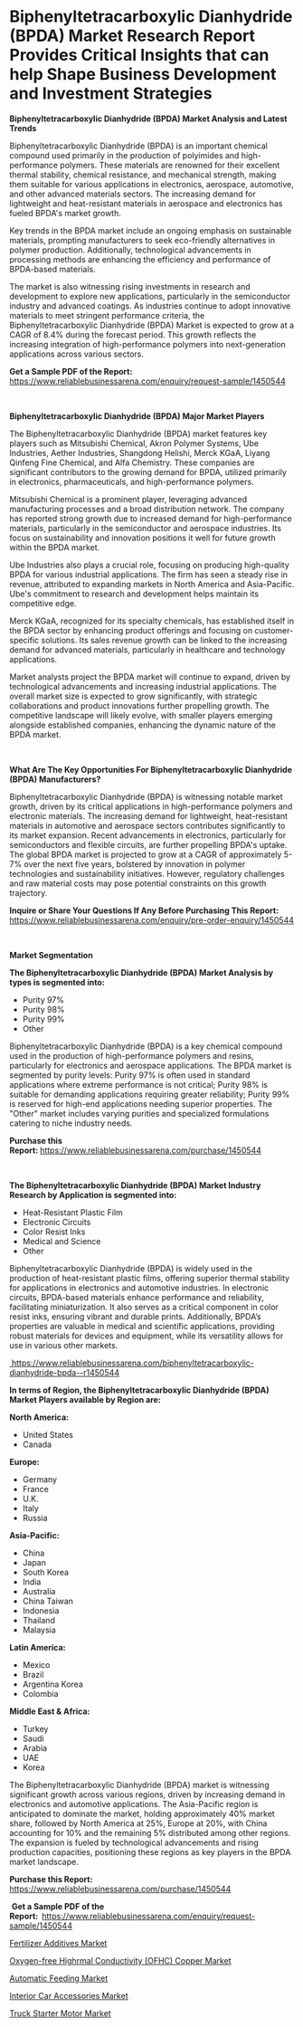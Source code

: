 <p><h1>Biphenyltetracarboxylic Dianhydride (BPDA) Market Research Report Provides Critical Insights that can help Shape Business Development and Investment Strategies</h1></p><p><strong>Biphenyltetracarboxylic Dianhydride (BPDA) Market Analysis and Latest Trends</strong></p>
<p><p>Biphenyltetracarboxylic Dianhydride (BPDA) is an important chemical compound used primarily in the production of polyimides and high-performance polymers. These materials are renowned for their excellent thermal stability, chemical resistance, and mechanical strength, making them suitable for various applications in electronics, aerospace, automotive, and other advanced materials sectors. The increasing demand for lightweight and heat-resistant materials in aerospace and electronics has fueled BPDA's market growth. </p><p>Key trends in the BPDA market include an ongoing emphasis on sustainable materials, prompting manufacturers to seek eco-friendly alternatives in polymer production. Additionally, technological advancements in processing methods are enhancing the efficiency and performance of BPDA-based materials. </p><p>The market is also witnessing rising investments in research and development to explore new applications, particularly in the semiconductor industry and advanced coatings. As industries continue to adopt innovative materials to meet stringent performance criteria, the Biphenyltetracarboxylic Dianhydride (BPDA) Market is expected to grow at a CAGR of 8.4% during the forecast period. This growth reflects the increasing integration of high-performance polymers into next-generation applications across various sectors.</p></p>
<p><strong>Get a Sample PDF of the Report:&nbsp;</strong> <a href="https://www.reliablebusinessarena.com/enquiry/request-sample/1450544?utm_campaign=2194&utm_medium=2&utm_source=Github&utm_content=ia&utm_term=02022025&utm_id=biphenyltetracarboxylic-dianhydride-bpda">https://www.reliablebusinessarena.com/enquiry/request-sample/1450544</a></p>
<p>&nbsp;</p>
<p><strong>Biphenyltetracarboxylic Dianhydride (BPDA) Major Market Players</strong></p>
<p><p>The Biphenyltetracarboxylic Dianhydride (BPDA) market features key players such as Mitsubishi Chemical, Akron Polymer Systems, Ube Industries, Aether Industries, Shangdong Helishi, Merck KGaA, Liyang Qinfeng Fine Chemical, and Alfa Chemistry. These companies are significant contributors to the growing demand for BPDA, utilized primarily in electronics, pharmaceuticals, and high-performance polymers.</p><p>Mitsubishi Chemical is a prominent player, leveraging advanced manufacturing processes and a broad distribution network. The company has reported strong growth due to increased demand for high-performance materials, particularly in the semiconductor and aerospace industries. Its focus on sustainability and innovation positions it well for future growth within the BPDA market.</p><p>Ube Industries also plays a crucial role, focusing on producing high-quality BPDA for various industrial applications. The firm has seen a steady rise in revenue, attributed to expanding markets in North America and Asia-Pacific. Ube's commitment to research and development helps maintain its competitive edge.</p><p>Merck KGaA, recognized for its specialty chemicals, has established itself in the BPDA sector by enhancing product offerings and focusing on customer-specific solutions. Its sales revenue growth can be linked to the increasing demand for advanced materials, particularly in healthcare and technology applications.</p><p>Market analysts project the BPDA market will continue to expand, driven by technological advancements and increasing industrial applications. The overall market size is expected to grow significantly, with strategic collaborations and product innovations further propelling growth. The competitive landscape will likely evolve, with smaller players emerging alongside established companies, enhancing the dynamic nature of the BPDA market.</p></p>
<p>&nbsp;</p>
<p><strong>What Are The Key Opportunities For Biphenyltetracarboxylic Dianhydride (BPDA) Manufacturers?</strong></p>
<p><p>Biphenyltetracarboxylic Dianhydride (BPDA) is witnessing notable market growth, driven by its critical applications in high-performance polymers and electronic materials. The increasing demand for lightweight, heat-resistant materials in automotive and aerospace sectors contributes significantly to its market expansion. Recent advancements in electronics, particularly for semiconductors and flexible circuits, are further propelling BPDA's uptake. The global BPDA market is projected to grow at a CAGR of approximately 5-7% over the next five years, bolstered by innovation in polymer technologies and sustainability initiatives. However, regulatory challenges and raw material costs may pose potential constraints on this growth trajectory.</p></p>
<p><strong>Inquire or Share Your Questions If Any Before Purchasing This Report:</strong> <a href="https://www.reliablebusinessarena.com/enquiry/pre-order-enquiry/1450544?utm_campaign=2194&utm_medium=2&utm_source=Github&utm_content=ia&utm_term=02022025&utm_id=biphenyltetracarboxylic-dianhydride-bpda">https://www.reliablebusinessarena.com/enquiry/pre-order-enquiry/1450544</a></p>
<p>&nbsp;</p>
<p><strong>Market Segmentation</strong></p>
<p><strong>The Biphenyltetracarboxylic Dianhydride (BPDA) Market Analysis by types is segmented into:</strong></p>
<p><ul><li>Purity 97%</li><li>Purity 98%</li><li>Purity 99%</li><li>Other</li></ul></p>
<p><p>Biphenyltetracarboxylic Dianhydride (BPDA) is a key chemical compound used in the production of high-performance polymers and resins, particularly for electronics and aerospace applications. The BPDA market is segmented by purity levels: Purity 97% is often used in standard applications where extreme performance is not critical; Purity 98% is suitable for demanding applications requiring greater reliability; Purity 99% is reserved for high-end applications needing superior properties. The "Other" market includes varying purities and specialized formulations catering to niche industry needs.</p></p>
<p><strong>Purchase this Report:&nbsp;</strong><a href="https://www.reliablebusinessarena.com/purchase/1450544?utm_campaign=2194&utm_medium=2&utm_source=Github&utm_content=ia&utm_term=02022025&utm_id=biphenyltetracarboxylic-dianhydride-bpda">https://www.reliablebusinessarena.com/purchase/1450544</a></p>
<p>&nbsp;</p>
<p><strong>The Biphenyltetracarboxylic Dianhydride (BPDA) Market Industry Research by Application is segmented into:</strong></p>
<p><ul><li>Heat-Resistant Plastic Film</li><li>Electronic Circuits</li><li>Color Resist Inks</li><li>Medical and Science</li><li>Other</li></ul></p>
<p><p>Biphenyltetracarboxylic Dianhydride (BPDA) is widely used in the production of heat-resistant plastic films, offering superior thermal stability for applications in electronics and automotive industries. In electronic circuits, BPDA-based materials enhance performance and reliability, facilitating miniaturization. It also serves as a critical component in color resist inks, ensuring vibrant and durable prints. Additionally, BPDA’s properties are valuable in medical and scientific applications, providing robust materials for devices and equipment, while its versatility allows for use in various other markets.</p></p>
<p><a href="https://www.reliablebusinessarena.com/biphenyltetracarboxylic-dianhydride-bpda--r1450544?utm_campaign=2194&utm_medium=2&utm_source=Github&utm_content=ia&utm_term=02022025&utm_id=biphenyltetracarboxylic-dianhydride-bpda">&nbsp;https://www.reliablebusinessarena.com/biphenyltetracarboxylic-dianhydride-bpda--r1450544</a></p>
<p><strong>In terms of Region, the Biphenyltetracarboxylic Dianhydride (BPDA) Market Players available by Region are:</strong></p>
<p>
    <p> <strong> North America: </strong>
        <ul>
            <li>United States</li>
            <li>Canada</li>
        </ul>
        </p> 
    <p> <strong> Europe: </strong>
        <ul>
            <li>Germany</li>
            <li>France</li>
            <li>U.K.</li>
            <li>Italy</li>
            <li>Russia</li>
        </ul>
        </p> 
    <p> <strong> Asia-Pacific: </strong>
        <ul>
            <li>China</li>
            <li>Japan</li>
            <li>South Korea</li>
            <li>India</li>
            <li>Australia</li>
            <li>China Taiwan</li>
            <li>Indonesia</li>
            <li>Thailand</li>
            <li>Malaysia</li>
        </ul>
        </p> 
    <p> <strong> Latin America: </strong>
        <ul>
            <li>Mexico</li>
            <li>Brazil</li>
            <li>Argentina Korea</li>
            <li>Colombia</li>
        </ul>
        </p> 
    <p> <strong> Middle East & Africa: </strong>
        <ul>
            <li>Turkey</li>
            <li>Saudi</li>
            <li>Arabia</li>
            <li>UAE</li>
            <li>Korea</li>
        </ul>
    </p>
    </p>
<p><p>The Biphenyltetracarboxylic Dianhydride (BPDA) market is witnessing significant growth across various regions, driven by increasing demand in electronics and automotive applications. The Asia-Pacific region is anticipated to dominate the market, holding approximately 40% market share, followed by North America at 25%, Europe at 20%, with China accounting for 10% and the remaining 5% distributed among other regions. The expansion is fueled by technological advancements and rising production capacities, positioning these regions as key players in the BPDA market landscape.</p></p>
<p><strong>Purchase this Report: </strong><a href="https://www.reliablebusinessarena.com/purchase/1450544?utm_campaign=2194&utm_medium=2&utm_source=Github&utm_content=ia&utm_term=02022025&utm_id=biphenyltetracarboxylic-dianhydride-bpda">https://www.reliablebusinessarena.com/purchase/1450544</a></p>
<p>&nbsp;<strong>Get a Sample PDF of the Report:&nbsp;&nbsp;</strong><a href="https://www.reliablebusinessarena.com/enquiry/request-sample/1450544?utm_campaign=2194&utm_medium=2&utm_source=Github&utm_content=ia&utm_term=02022025&utm_id=biphenyltetracarboxylic-dianhydride-bpda">https://www.reliablebusinessarena.com/enquiry/request-sample/1450544</a></p>
<p><strong></strong></p>
<p><p><a href="https://www.linkedin.com/pulse/fertilizer-additives-market-rise-tracking-119-cagr-kpb0c?utm_campaign=2194&utm_medium=2&utm_source=Github&utm_content=ia&utm_term=02022025&utm_id=biphenyltetracarboxylic-dianhydride-bpda">Fertilizer Additives Market</a></p><p><a href="https://github.com/gukenneth26571/Market-Research-Report-List-1/blob/main/oxygen-free-highrmal-conductivity-ofhc-copper-market.md?utm_campaign=2194&utm_medium=2&utm_source=Github&utm_content=ia&utm_term=02022025&utm_id=biphenyltetracarboxylic-dianhydride-bpda">Oxygen-free Highrmal Conductivity (OFHC) Copper Market</a></p><p><a href="https://www.linkedin.com/pulse/study-global-automatic-feeding-market-emphasis-onthe-ojmpc?utm_campaign=2194&utm_medium=2&utm_source=Github&utm_content=ia&utm_term=02022025&utm_id=biphenyltetracarboxylic-dianhydride-bpda">Automatic Feeding Market</a></p><p><a href="https://www.linkedin.com/pulse/how-132-growth-interior-car-accessories-market-shaped-major-hrzac?utm_campaign=2194&utm_medium=2&utm_source=Github&utm_content=ia&utm_term=02022025&utm_id=biphenyltetracarboxylic-dianhydride-bpda">Interior Car Accessories Market</a></p><p><a href="https://www.linkedin.com/pulse/comprehensive-analysis-truck-starter-motor-market-macro-overview-kfade?utm_campaign=2194&utm_medium=2&utm_source=Github&utm_content=ia&utm_term=02022025&utm_id=biphenyltetracarboxylic-dianhydride-bpda">Truck Starter Motor Market</a></p></p>